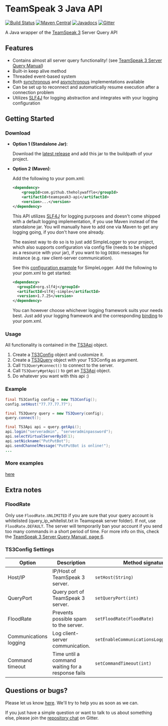 TeamSpeak 3 Java API
====================
[![Build Status](https://travis-ci.org/TheHolyWaffle/TeamSpeak-3-Java-API.svg)](https://travis-ci.org/TheHolyWaffle/TeamSpeak-3-Java-API) [![Maven Central](https://img.shields.io/maven-central/v/com.github.theholywaffle/teamspeak3-api.svg)](http://search.maven.org/#search%7Cga%7C1%7Cg%3A%22com.github.theholywaffle%22%20a%3A%22teamspeak3-api%22) [![Javadocs](http://www.javadoc.io/badge/com.github.theholywaffle/teamspeak3-api.svg)](http://www.javadoc.io/doc/com.github.theholywaffle/teamspeak3-api) [![Gitter](https://badges.gitter.im/Join%20Chat.svg)](https://gitter.im/TheHolyWaffle/TeamSpeak-3-Java-API?utm_source=badge&utm_medium=badge&utm_campaign=pr-badge)

A Java wrapper of the [TeamSpeak 3](http://media.teamspeak.com/ts3_literature/TeamSpeak%203%20Server%20Query%20Manual.pdf)  Server Query API

## Features

- Contains almost all server query functionality! (see [TeamSpeak 3 Server Query Manual](http://media.teamspeak.com/ts3_literature/TeamSpeak%203%20Server%20Query%20Manual.pdf))
- Built-in keep alive method
- Threaded event-based system
- Both [synchronous](src/main/java/com/github/theholywaffle/teamspeak3/TS3Api.java) and [asynchronous](src/main/java/com/github/theholywaffle/teamspeak3/TS3ApiAsync.java) implementations available
- Can be set up to reconnect and automatically resume execution after a connection problem
- Utilizes [SLF4J](https://www.slf4j.org/) for logging abstraction and integrates with your logging configuration

## Getting Started

### Download

- **Option 1 (Standalone Jar)**: 

    Download the [latest release](https://search.maven.org/remote_content?g=com.github.theholywaffle&a=teamspeak3-api&v=LATEST&c=with-dependencies) and add this jar to the buildpath of your project.

- **Option 2 (Maven)**: 

    Add the following to your pom.xml:

    ```xml
    <dependency>
	    <groupId>com.github.theholywaffle</groupId>
	    <artifactId>teamspeak3-api</artifactId>
	    <version>...</version>
    </dependency>
    ```

    This API utilizes [SLF4J](https://www.slf4j.org/) for logging purposes and doesn't come shipped with a default logging implementation, if you use Maven instead of the standalone jar.
    You will manually have to add one via Maven to get any logging going, if you don't have one already. 
    
    The easiest way to do so is to just add SimpleLogger to your project, which also supports configuration via
    config file (needs to be shipped as a resource with your jar), if you want to log ```DEBUG``` messages for instance (e.g. raw client-server communication). 

    See this [configuration example](https://github.com/TheHolyWaffle/TeamSpeak-3-Java-API/blob/master/src/main/resources/simplelogger.properties) for SimpleLogger.
    Add the following to your pom.xml to get started:

    ```xml
    <dependency>
      <groupId>org.slf4j</groupId>
      <artifactId>slf4j-simple</artifactId>
      <version>1.7.25</version>
    </dependency>
    ```

    You can however choose whichever logging framework suits your needs best. Just add your logging framework and the
    corresponding [binding](https://mvnrepository.com/artifact/org.slf4j) to your pom.xml.

### Usage

All functionality is contained in the [TS3Api](src/main/java/com/github/theholywaffle/teamspeak3/TS3Api.java) object.

1. Create a [TS3Config](src/main/java/com/github/theholywaffle/teamspeak3/TS3Config.java) object and customize it.
2. Create a [TS3Query](src/main/java/com/github/theholywaffle/teamspeak3/TS3Query.java) object with your TS3Config as argument.
3. Call `TS3Query#connect()` to connect to the server.
4. Call `TS3Query#getApi()` to get an [TS3Api](src/main/java/com/github/theholywaffle/teamspeak3/TS3Api.java) object.
5. Do whatever you want with this api :)


### Example

```java
final TS3Config config = new TS3Config();
config.setHost("77.77.77.77");

final TS3Query query = new TS3Query(config);
query.connect();

final TS3Api api = query.getApi();
api.login("serveradmin", "serveradminpassword");
api.selectVirtualServerById(1);
api.setNickname("PutPutBot");
api.sendChannelMessage("PutPutBot is online!");
...
```

### More examples

[here](example)

## Extra notes

### FloodRate

Only use `FloodRate.UNLIMITED` if you are sure that your query account is whitelisted (query_ip_whitelist.txt in Teamspeak server folder). If not, use `FloodRate.DEFAULT`. The server will temporarily ban your account if you send too many commands in a short period of time. For more info on this, check the [TeamSpeak 3 Server Query Manual, page 6](http://media.teamspeak.com/ts3_literature/TeamSpeak%203%20Server%20Query%20Manual.pdf#page=6).

### TS3Config Settings

| Option | Description | Method signature | Default value | Required |
| --- | --- | --- | :---: | :---: |
|Host/IP | IP/Host of TeamSpeak 3 server.| ``setHost(String)`` |  | yes |
|QueryPort | Query port of TeamSpeak 3 server. | ``setQueryPort(int)`` | 10011 | no |
|FloodRate | Prevents possible spam to the server. | ``setFloodRate(FloodRate)`` | `FloodRate.DEFAULT` | no |
|Communications logging | Log client-server communication. | ``setEnableCommunicationsLogging(boolean)`` | false | no |
|Command timeout | Time until a command waiting for a response fails | ``setCommandTimeout(int)`` | 4000 (ms) | no |

## Questions or bugs?

Please let us know [here](../../issues). We'll try to help you as soon as we can.

If you just have a simple question or want to talk to us about something else, please join the [repository chat](https://gitter.im/TheHolyWaffle/TeamSpeak-3-Java-API) on Gitter.
